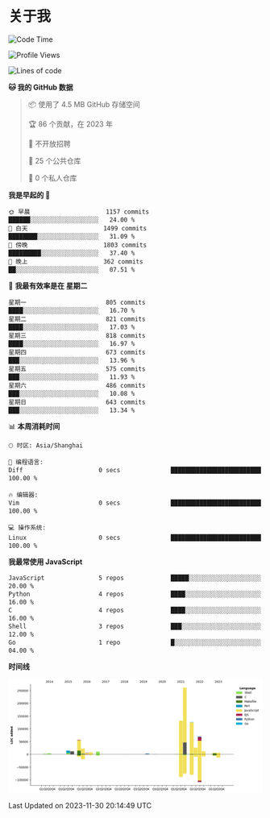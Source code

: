 # 关于我

<!--START_SECTION:waka-->
![Code Time](http://img.shields.io/badge/Code%20Time-823%20hrs%206%20mins-blue)

![Profile Views](http://img.shields.io/badge/%E4%B8%AA%E4%BA%BA%E8%B5%84%E6%96%99%E8%A7%82%E7%9C%8B%E6%AC%A1%E6%95%B0-0-blue)

![Lines of code](https://img.shields.io/badge/%E4%BB%8E%E3%80%8CHello%20World%E3%80%8D%E8%B5%B7%E6%88%91%E5%B7%B2%E7%BB%8F%E5%86%99%E4%BA%86-777.5%20thousand%20%E8%A1%8C%E4%BB%A3%E7%A0%81-blue)

**🐱 我的 GitHub 数据** 

> 📦  使用了 4.5 MB GitHub 存储空间 
 > 
> 🏆 86 个贡献，在 2023 年
 > 
> 🚫 不开放招聘
 > 
> 📜 25 个公共仓库 
 > 
> 🔑 0 个私人仓库 
 > 
**我是早起的 🐤** 

```text
🌞 早晨                     1157 commits        ██████░░░░░░░░░░░░░░░░░░░   24.00 % 
🌆 白天                     1499 commits        ████████░░░░░░░░░░░░░░░░░   31.09 % 
🌃 傍晚                     1803 commits        █████████░░░░░░░░░░░░░░░░   37.40 % 
🌙 晚上                     362 commits         ██░░░░░░░░░░░░░░░░░░░░░░░   07.51 % 
```
📅 **我最有效率是在 星期二** 

```text
星期一                      805 commits         ████░░░░░░░░░░░░░░░░░░░░░   16.70 % 
星期二                      821 commits         ████░░░░░░░░░░░░░░░░░░░░░   17.03 % 
星期三                      818 commits         ████░░░░░░░░░░░░░░░░░░░░░   16.97 % 
星期四                      673 commits         ███░░░░░░░░░░░░░░░░░░░░░░   13.96 % 
星期五                      575 commits         ███░░░░░░░░░░░░░░░░░░░░░░   11.93 % 
星期六                      486 commits         ███░░░░░░░░░░░░░░░░░░░░░░   10.08 % 
星期日                      643 commits         ███░░░░░░░░░░░░░░░░░░░░░░   13.34 % 
```


📊 **本周消耗时间** 

```text
🕑︎ 时区: Asia/Shanghai

💬 编程语言: 
Diff                     0 secs              █████████████████████████   100.00 % 

🔥 编辑器: 
Vim                      0 secs              █████████████████████████   100.00 % 

💻 操作系统: 
Linux                    0 secs              █████████████████████████   100.00 % 
```

**我最常使用 JavaScript** 

```text
JavaScript               5 repos             █████░░░░░░░░░░░░░░░░░░░░   20.00 % 
Python                   4 repos             ████░░░░░░░░░░░░░░░░░░░░░   16.00 % 
C                        4 repos             ████░░░░░░░░░░░░░░░░░░░░░   16.00 % 
Shell                    3 repos             ███░░░░░░░░░░░░░░░░░░░░░░   12.00 % 
Go                       1 repo              █░░░░░░░░░░░░░░░░░░░░░░░░   04.00 % 
```



**时间线**

![Lines of Code chart](https://raw.githubusercontent.com/Arondight/Arondight/master/assets/bar_graph.png)


 Last Updated on 2023-11-30 20:14:49 UTC
<!--END_SECTION:waka-->
